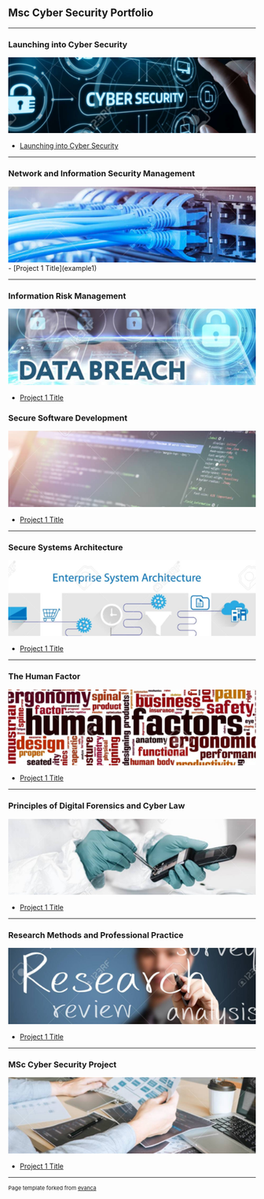 ## Msc Cyber Security Portfolio
---
### Launching into Cyber Security
<img src="images/IntoCyberSecurity.png?raw=true"/>

- [Launching into Cyber Security](LaunchingintoCyberSecurity.pdf)
---

### Network and Information Security Management
<img src="images/network_mgmt.png?raw=true"/>
- [Project 1 Title](example1)

---
### Information Risk Management
<img src="images/info_risk.png?raw=true"/>

- [Project 1 Title](http://example.com/)

### Secure Software Development
<img src="images/SecureSoftware.png?raw=true"/>

- [Project 1 Title](http://example.com/)

---

### Secure Systems Architecture
<img src="images/SystemsArchitecture.png?raw=true"/>

- [Project 1 Title](http://example.com/)

---

### The Human Factor
<img src="images/HumanFactor.png?raw=true"/>

- [Project 1 Title](http://example.com/)

---

### Principles of Digital Forensics and Cyber Law
<img src="images/DigitalForensics.png?raw=true"/>

- [Project 1 Title](http://example.com/)

---

### Research Methods and Professional Practice
<img src="images/ResearchMethods.png?raw=true"/>

- [Project 1 Title](http://example.com/)

---

### MSc Cyber Security Project
<img src="images/SecurityProject.png?raw=true"/>

- [Project 1 Title](http://example.com/)

---
<p style="font-size:11px">Page template forked from <a href="https://github.com/evanca/quick-portfolio">evanca</a></p>
<!-- Remove above link if you don't want to attibute -->
